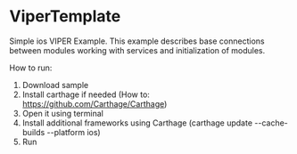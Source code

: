 # ViperTemplate
Simple ios VIPER Example. This example describes base connections between modules working with services and initialization of modules.

How to run:
1. Download sample
2. Install carthage if needed (How to: https://github.com/Carthage/Carthage)
3. Open it using terminal
4. Install additional frameworks using Carthage (carthage update --cache-builds --platform ios)
5. Run
